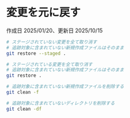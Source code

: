 # 変更を元に戻す

作成日 2025/01/20、更新日 2025/10/15

```bash
# ステージされていない変更を全て取り消す
# 追跡対象に含まれていない新規作成ファイルはそのまま
git restore --staged .

# ステージされている変更を全て取り消す
# 追跡対象に含まれていない新規作成ファイルはそのまま
git restore .

# 追跡対象に含まれていない新規作成ファイルを削除する
git clean -f

# 追跡対象に含まれていないディレクトリを削除する
git clean -df
```
